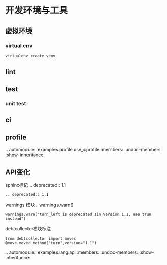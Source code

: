 
# 开发环境与工具

## 虚拟环境

### virtual env

```python
virtualenv create venv
```

## lint

## test

### unit test

## ci

## profile
.. automodule:: examples.profile.use_cprofile
   :members:
   :undoc-members:
   :show-inheritance:

## API变化

sphinx标记 .. deprecated:: 1.1

    .. deprecated:: 1.1

warnings 模块，warnings.warn()

    warnings.warn("turn_left is deprecated sin Version 1.1, use trun instead")

debtcollector模块标注

    from debtcollector import moves
    @move.moved_method("turn",version="1.1")

.. automodule:: examples.lang.api
   :members:
   :undoc-members:
   :show-inheritance:
